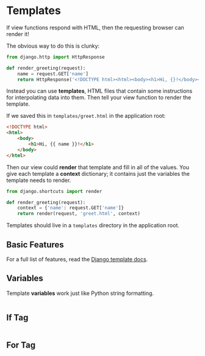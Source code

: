 # Templates
If view functions respond with HTML, then the requesting browser can render it!

The obvious way to do this is clunky:
```py
from django.http import HttpResponse

def render_greeting(request):
    name = request.GET['name']
    return HttpResponse('<!DOCTYPE html><html><body><h1>Hi, {}!</body></html>'.format(name))
```

Instead you can use **templates**, HTML files that contain some instructions for interpolating data into them.
Then tell your view function to render the template.

If we saved this in `templates/greet.html` in the application root:
```html
<!DOCTYPE html>
<html>
    <body>
        <h1>Hi, {{ name }}!</h1>
    </body>
</html>
```

Then our view could **render** that template and fill in all of the values.
You give each template a **context** dictionary;
it contains just the variables the template needs to render.
```py
from django.shortcuts import render

def render_greeting(request):
    context = {'name': request.GET['name']}
    return render(request, 'greet.html', context)
```

Templates should live in a `templates` directory in the application root.

## Basic Features
For a full list of features, read the [Django template docs](https://docs.djangoproject.com/en/1.9/ref/templates/language/).

## Variables
Template **variables** work just like Python string formatting.

```html

```

## If Tag

```html

```

## For Tag

```html

```

